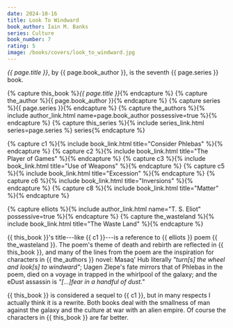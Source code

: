 ```yaml
---
date: 2024-10-16
title: Look To Windward
book_author: Iain M. Banks
series: Culture
book_number: 7
rating: 5
image: /books/covers/look_to_windward.jpg
---
```


<cite class="book-title">{{ page.title }}</cite>, by <span
class="author-name">{{ page.book_author }}</span>, is the seventh <span
class="book-series">{{ page.series }}</span> book.

{% capture this_book %}<cite class="book-title">{{ page.title }}</cite>{% endcapture %}
{% capture the_author %}<span class="author-name">{{ page.book_author }}</span>{% endcapture %}
{% capture series %}<span class="book-series">{{ page.series }}</span>{% endcapture %}
{% capture the_authors %}{% include author_link.html name=page.book_author possessive=true %}{% endcapture %}
{% capture this_series %}{% include series_link.html series=page.series %} series{% endcapture %}

{% capture c1 %}{% include book_link.html title="Consider Phlebas" %}{% endcapture %}
{% capture c2 %}{% include book_link.html title="The Player of Games" %}{% endcapture %}
{% capture c3 %}{% include book_link.html title="Use of Weapons" %}{% endcapture %}
{% capture c5 %}{% include book_link.html title="Excession" %}{% endcapture %}
{% capture c6 %}{% include book_link.html title="Inversions" %}{% endcapture %}
{% capture c8 %}{% include book_link.html title="Matter" %}{% endcapture %}

{% capture elliots %}{% include author_link.html name="T. S. Eliot" possessive=true %}{% endcapture %}
{% capture the_wasteland %}{% include book_link.html title="The Waste Land" %}{% endcapture %}

{{ this_book }}'s title---like {{ c1 }}---is a reference to {{ elliots }} poem
{{ the_wasteland }}. The poem's theme of death and rebirth are reflected in {{
this_book }}, and many of the lines from the poem are the inspiration for
characters in {{ the_authors }} novel: Masaq' Hub literally _"turn[s] the
wheel and look[s] to windward"_; Uagen Zlepe's fate mirrors that of Phlebas in
the poem, died on a voyage in trapped in the whirlpool of the galaxy; and the
eDust assassin is _"[...]fear in a handful of dust."_

{{ this_book }} is considered a sequel to {{ c1 }}, but in many respects I
actually think it is a rewrite. Both books deal with the smallness of man
against the galaxy and the culture at war with an alien empire. Of course the
characters in {{ this_book }} are far better.
